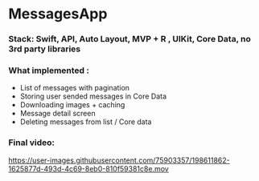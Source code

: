 # MessagesApp
### Stack: Swift, API, Auto Layout, MVP + R , UIKit, Core Data, no 3rd party libraries
### What  implemented :
- List of messages with pagination
- Storing user sended messages in Core Data
- Downloading images + caching
- Message detail screen
- Deleting messages from list / Core data
### Final video:
https://user-images.githubusercontent.com/75903357/198611862-1625877d-493d-4c69-8eb0-810f59381c8e.mov


